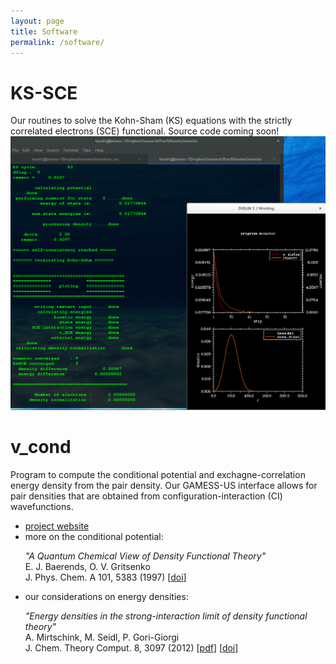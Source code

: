 ```yaml
---
layout: page
title: Software
permalink: /software/
---
```


<h1>KS-SCE</h1>
<p>
Our routines to solve the Kohn-Sham (KS) equations with the strictly correlated electrons (SCE) functional. Source code coming soon!
<img src='/img/KS-SCE.png' alt="screenshot KS-SCE" class="my">
</p>

<h1>v_cond</h1>
<p>
Program to compute the conditional potential and exchagne-correlation energy density from the pair density. Our GAMESS-US interface allows for pair densities that are obtained from configuration-interaction (CI) wavefunctions.

<ul>
<li> <a href="http://andremirt.github.io/v_cond/">project website</a>
<li> more on the conditional potential:
<p>
<em>"A Quantum Chemical View of Density Functional Theory"</em><br>
E. J. Baerends, O. V. Gritsenko<br>
J. Phys. Chem. A 101, 5383 (1997) [<a href="http://dx.doi.org/10.1021/jp9703768">doi</a>]
</p>
<li> our considerations on energy densities:
<p>
<em>"Energy densities in the strong-interaction limit of density functional theory"</em><br>
A. Mirtschink, M. Seidl, P. Gori-Giorgi<br>
J. Chem. Theory Comput. 8, 3097 (2012) 
[<a href="../downloads/MirSeiGor-JCTC-12.pdf">pdf</a>] [<a href="http://dx.doi.org/10.1021/ct3003892">doi</a>]
</p></ul>
</p>
